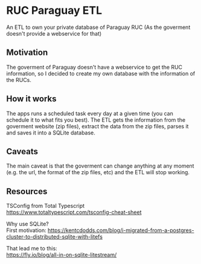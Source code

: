 # RUC Paraguay ETL
An ETL to own your private database of Paraguay RUC (As the goverment doesn't provide a webservice for that)
## Motivation
The goverment of Paraguay doesn't have a webservice to get the RUC information, so I decided to create my own database with the information of the RUCs.
## How it works
The apps runs a scheduled task every day at a given time (you can schedule it to what fits you best).
The ETL gets the information from the goverment website (zip files), extract the data from the zip files, parses it and saves it into a SQLite database.

## Caveats
The main caveat is that the goverment can change anything at any moment (e.g. the url, the format of the zip files, etc) and the ETL will stop working.

## Resources
TSConfig from Total Typescript<br>
https://www.totaltypescript.com/tsconfig-cheat-sheet

Why use SQLite?<br>
First motivation:
https://kentcdodds.com/blog/i-migrated-from-a-postgres-cluster-to-distributed-sqlite-with-litefs

That lead me to this:<br>
https://fly.io/blog/all-in-on-sqlite-litestream/